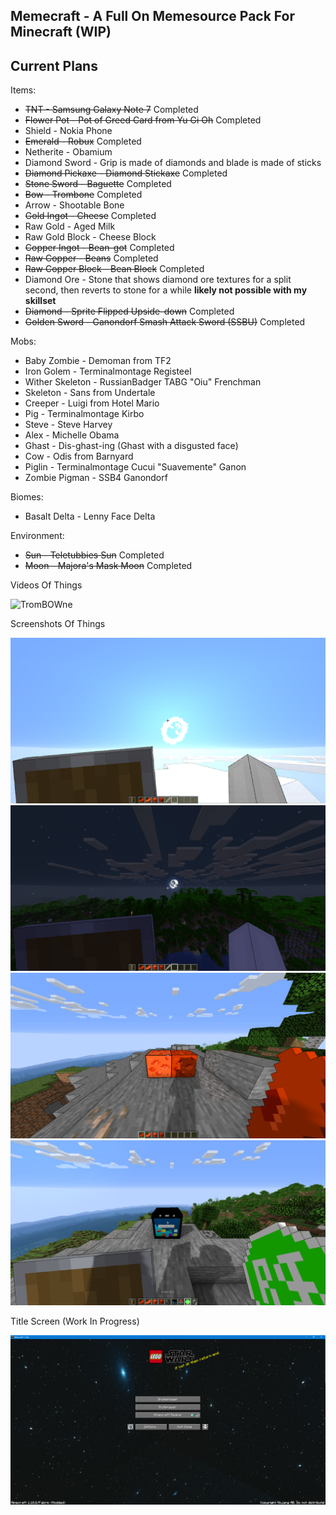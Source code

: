 ## Memecraft - A Full On Memesource Pack For Minecraft (WIP)

Current Plans
-------------
Items:
- ~~TNT - Samsung Galaxy Note 7~~ Completed
- ~~Flower Pot - Pot of Greed Card from Yu Gi Oh~~ Completed
- Shield - Nokia Phone
- ~~Emerald - Robux~~ Completed
- Netherite - Obamium
- Diamond Sword - Grip is made of diamonds and blade is made of sticks
- ~~Diamond Pickaxe - Diamond Stickaxe~~ Completed
- ~~Stone Sword - Baguette~~ Completed
- ~~Bow - Trombone~~ Completed
- Arrow - Shootable Bone
- ~~Gold Ingot - Cheese~~ Completed
- Raw Gold - Aged Milk
- Raw Gold Block - Cheese Block
- ~~Copper Ingot - Bean-got~~ Completed
- ~~Raw Copper - Beans~~ Completed
- ~~Raw Copper Block - Bean Block~~ Completed
- Diamond Ore - Stone that shows diamond ore textures for a split second, then reverts to stone for a while **likely not possible with my skillset**
- ~~Diamond - Sprite Flipped Upside-down~~ Completed
- ~~Golden Sword - Ganondorf Smash Attack Sword (SSBU)~~ Completed

Mobs:
- Baby Zombie - Demoman from TF2
- Iron Golem - Terminalmontage Registeel
- Wither Skeleton - RussianBadger TABG "Oiu" Frenchman
- Skeleton - Sans from Undertale
- Creeper - Luigi from Hotel Mario
- Pig - Terminalmontage Kirbo
- Steve - Steve Harvey
- Alex - Michelle Obama
- Ghast - Dis-ghast-ing (Ghast with a disgusted face)
- Cow - Odis from Barnyard
- Piglin - Terminalmontage Cucui "Suavemente" Ganon
- Zombie Pigman - SSB4 Ganondorf

Biomes:
- Basalt Delta - Lenny Face Delta

Environment:
- ~~Sun - Teletubbies Sun~~ Completed
- ~~Moon - Majora's Mask Moon~~ Completed

Videos Of Things

![TromBOWne](https://medal.tv/games/minecraft/clips/EYU2AUqCf-XSr/d1337EnDLSxw?invite=cr-MSxaUG8sMjI1ODA0ODMs)

Screenshots Of Things

![Sun](2022-04-16_16.02.05.png)
![Moon](2022-04-16_16.01.41.png)
![Beans](2022-04-15_15.58.22.png)
![GalaxyNote7](2022-04-18_17.35.44.png)

Title Screen (Work In Progress)

![TitleScreen](TitleScreen.png)
